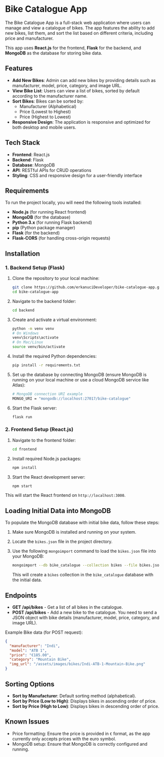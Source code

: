 # Bike Catalogue App

The Bike Catalogue App is a full-stack web application where users can manage and view a catalogue of bikes. The app features the ability to add new bikes, list them, and sort the list based on different criteria, including price and manufacturer.

This app uses **React.js** for the frontend, **Flask** for the backend, and **MongoDB** as the database for storing bike data.

## Features

- **Add New Bikes**: Admin can add new bikes by providing details such as manufacturer, model, price, category, and image URL.
- **View Bike List**: Users can view a list of bikes, sorted by default according to the manufacturer name.
- **Sort Bikes**: Bikes can be sorted by:
  - Manufacturer (Alphabetical)
  - Price (Lowest to Highest)
  - Price (Highest to Lowest)
- **Responsive Design**: The application is responsive and optimized for both desktop and mobile users.

## Tech Stack

- **Frontend**: React.js
- **Backend**: Flask
- **Database**: MongoDB
- **API**: RESTful APIs for CRUD operations
- **Styling**: CSS and responsive design for a user-friendly interface

## Requirements

To run the project locally, you will need the following tools installed:

- **Node.js** (for running React frontend)
- **MongoDB** (for the database)
- **Python 3.x** (for running Flask backend)
- **pip** (Python package manager)
- **Flask** (for the backend)
- **Flask-CORS** (for handling cross-origin requests)

## Installation

### 1. Backend Setup (Flask)

1. Clone the repository to your local machine:

   ```bash
   git clone https://github.com/erkanuciDeveloper/bike-catalogue-app.git
   cd bike-catalogue-app
   ```

2. Navigate to the backend folder:

   ```bash
   cd backend
   ```

3. Create and activate a virtual environment:

   ```bash
   python -m venv venv
   # On Windows
   venv\Scripts\activate
   # On Mac/Linux
   source venv/bin/activate
   ```

4. Install the required Python dependencies:

   ```bash
   pip install -r requirements.txt
   ```

5. Set up the database by connecting MongoDB (ensure MongoDB is running on your local machine or use a cloud MongoDB service like Atlas):

   ```bash
   # MongoDB connection URI example
   MONGO_URI = "mongodb://localhost:27017/bike-catalogue"
   ```

6. Start the Flask server:

   ```bash
   flask run
   ```

### 2. Frontend Setup (React.js)

1. Navigate to the frontend folder:

   ```bash
   cd frontend
   ```

2. Install required Node.js packages:

   ```bash
   npm install
   ```

3. Start the React development server:

   ```bash
   npm start
   ```

This will start the React frontend on `http://localhost:3000`.

## Loading Initial Data into MongoDB

To populate the MongoDB database with initial bike data, follow these steps:

1. Make sure MongoDB is installed and running on your system.
2. Locate the `bikes.json` file in the project directory.
3. Use the following `mongoimport` command to load the `bikes.json` file into your MongoDB:

   ```bash
   mongoimport --db bike_catalogue --collection bikes --file bikes.json --jsonArray
   ```

   This will create a `bikes` collection in the `bike_catalogue` database with the initial data.

## Endpoints

- **GET /api/bikes** - Get a list of all bikes in the catalogue.
- **POST /api/bikes** - Add a new bike to the catalogue. You need to send a JSON object with bike details (manufacturer, model, price, category, and image URL).

Example Bike data (for POST request):

```json
{
  "manufacturer": "Indi",
  "model": "ATB 1",
  "price": "€185.00",
  "category": "Mountain Bike",
  "img_url": "/assets/images/bikes/Indi-ATB-1-Mountain-Bike.png"
}
```

## Sorting Options

- **Sort by Manufacturer**: Default sorting method (alphabetical).
- **Sort by Price (Low to High)**: Displays bikes in ascending order of price.
- **Sort by Price (High to Low)**: Displays bikes in descending order of price.

## Known Issues

- Price formatting: Ensure the price is provided in `€` format, as the app currently only accepts prices with the euro symbol.
- MongoDB setup: Ensure that MongoDB is correctly configured and running.
```
